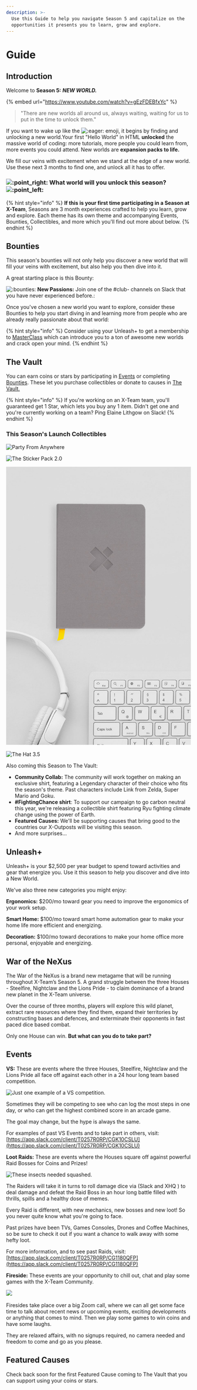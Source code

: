 ```yaml
---
description: >-
  Use this Guide to help you navigate Season 5 and capitalize on the
  opportunities it presents you to learn, grow and explore.
---
```


# Guide

## Introduction

Welcome to **Season 5:** _**NEW WORLD.**_

{% embed url="https://www.youtube.com/watch?v=gEzFDEBfxYc" %}

> "There are new worlds all around us, always waiting, waiting for us to put in the time to unlock them."

If you want to wake up like the ![:eager:](https://emoji.slack-edge.com/T0257R0RP/eager/6351b78f1e922716.gif) emoji, it begins by finding and unlocking a new world.Your first "Hello World" in HTML **unlocked** the massive world of coding: more tutorials, more people you could learn from, more events you could attend. New worlds are **expansion packs to life.** 

We fill our veins with excitement when we stand at the edge of a new world. Use these next 3 months to find one, and unlock all it has to offer.

### ![:point\_right:](https://a.slack-edge.com/production-standard-emoji-assets/10.2/apple-medium/1f449@2x.png) **What world will you unlock this season?** ![:point\_left:](https://a.slack-edge.com/production-standard-emoji-assets/10.2/apple-medium/1f448@2x.png)

{% hint style="info" %}
 **If this is your first time participating in a Season at X-Team**, Seasons are 3 month experiences crafted to help you learn, grow and explore. Each theme has its own theme and accompanying Events, Bounties, Collectibles, and more which you'll find out more about below.
{% endhint %}

## Bounties

This season's bounties will not only help you discover a new world that will fill your veins with excitement, but also help you then dive into it.

A great starting place is this Bounty:

![:bounties:](https://emoji.slack-edge.com/T0257R0RP/bounties/8ef773de1e0dc26d.png) **New Passions:** Join one of the \#club- channels on Slack that you have never experienced before.:

​Once you've chosen a new world you want to explore, consider these Bounties to help you start diving in and learning more from people who are already really passionate about that world:

{% hint style="info" %}
Consider using your Unleash+ to get a membership to [MasterClass](https://www.masterclass.com/) which can introduce you to a ton of awesome new worlds and crack open your mind.
{% endhint %}

## The Vault

You can earn coins or stars by participating in [Events](guide.md#events) or completing [Bounties](guide.md#bounties). These let you purchase collectibles or donate to causes in [The Vault.](http://xhq.x-team.com/vault)

{% hint style="info" %}
If you're working on an X-Team team, you'll guaranteed get 1 Star, which lets you buy any 1 item. Didn't get one and you're currently working on a team? Ping Elaine Lithgow on Slack!
{% endhint %}

### This Season's Launch Collectibles

![Party From Anywhere](../.gitbook/assets/party-from-anywhere.jpg)

![The Sticker Pack 2.0](../.gitbook/assets/sticker-pack-2.jpg)

![The Notebook 2.0](../.gitbook/assets/notebook-2%20%281%29%20%281%29%20%281%29.jpg)

![The Hat 3.5](../.gitbook/assets/the-hat-3-5%20%282%29%20%282%29.jpg)

Also coming this Season to The Vault:

* **Community Collab:** The community will work together on making an exclusive shirt, featuring a Legendary character of their choice who fits the season's theme. Past characters include Link from Zelda, Super Mario and Goku.
* **\#FightingChance shirt**: To support our campaign to go carbon neutral this year, we're releasing a collectible shirt featuring Ryu fighting climate change using the power of Earth.
* **Featured Causes:** We'll be supporting causes that bring good to the countries our X-Outposts will be visiting this season.
* And more surprises...

## Unleash+

Unleash+ is your $2,500 per year budget to spend toward activities and gear that energize you. Use it this season to help you discover and dive into a New World.

We've also three new categories you might enjoy:

**Ergonomics:** $200/mo toward gear you need to improve the ergonomics of your work setup.

**Smart Home:** $100/mo toward smart home automation gear to make your home life more efficient and energizing.

**Decoration:** $100/mo toward decorations to make your home office more personal, enjoyable and energizing.

## War of the NeXus

The War of the NeXus is a brand new metagame that will be running throughout X-Team’s Season 5. A grand struggle between the three Houses - Steelfire, Nightclaw and the Lions Pride - to claim dominance of a brand new planet in the X-Team universe.   


Over the course of three months, players will explore this wild planet, extract rare resources where they find them, expand their territories by constructing bases and defences, and exterminate their opponents in fast paced dice based combat.   


Only one House can win. **But what can you do to take part?**  


## Events

**VS:** These are events where the three Houses, Steelfire, Nightclaw and the Lions Pride all face off against each other in a 24 hour long team based competition.   


![Just one example of a VS competition.](../.gitbook/assets/banner2.png)

  
Sometimes they will be competing to see who can log the most steps in one day, or who can get the highest combined score in an arcade game.   
  
The goal may change, but the hype is always the same.  
  
For examples of past VS Events and to take part in others, visit:  [https://app.slack.com/client/T0257R0RP/CGK10CSLU](https://app.slack.com/client/T0257R0RP/CGK10CSLU)   
  
  
**Loot Raids:** These are events where the Houses square off against powerful Raid Bosses for Coins and Prizes!   


![These insects needed squashed.](../.gitbook/assets/loot-raid.png)

  
The Raiders will take it in turns to roll damage dice via \(Slack and XHQ \) to deal damage and defeat the Raid Boss in an hour long battle filled with thrills, spills and a healthy dose of memes.

Every Raid is different, with new mechanics, new bosses and new loot! So you never quite know what you're going to face.   
  
Past prizes have been TVs, Games Consoles, Drones and Coffee Machines, so be sure to check it out if you want a chance to walk away with some hefty loot.   
  
For more information, and to see past Raids, visit: [https://app.slack.com/client/T0257R0RP/CG1180QFP](https://app.slack.com/client/T0257R0RP/CG1180QFP)   
  
  
**Fireside:** These events are your opportunity to chill out, chat and play some games with the X-Team Community.  


![](../.gitbook/assets/banner.png)

  
Firesides take place over a big Zoom call, where we can all get some face time to talk about recent news or upcoming events, exciting developments or anything that comes to mind. Then we play some games to win coins and have some laughs.   
  
They are relaxed affairs, with no signups required, no camera needed and freedom to come and go as you please.    

## Featured Causes

Check back soon for the first Featured Cause coming to The Vault that you can support using your coins or stars.

## 

